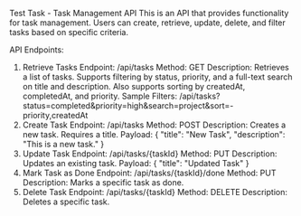 Test Task - Task Management API
This is an API that provides functionality for task management. Users can create, retrieve, update, delete, and filter tasks based on specific criteria.

API Endpoints:
1. Retrieve Tasks
   Endpoint: /api/tasks
   Method: GET
   Description: Retrieves a list of tasks. Supports filtering by status, priority, and a full-text search on title and description. Also supports sorting by createdAt, completedAt, and priority.
   Sample Filters: /api/tasks?status=completed&priority=high&search=project&sort=-priority,createdAt
2. Create Task
   Endpoint: /api/tasks
   Method: POST
   Description: Creates a new task. Requires a title.
   Payload: { "title": "New Task", "description": "This is a new task." }
3. Update Task
   Endpoint: /api/tasks/{taskId}
   Method: PUT
   Description: Updates an existing task.
   Payload: { "title": "Updated Task" }
4. Mark Task as Done
   Endpoint: /api/tasks/{taskId}/done
   Method: PUT
   Description: Marks a specific task as done.
5. Delete Task
   Endpoint: /api/tasks/{taskId}
   Method: DELETE
   Description: Deletes a specific task.